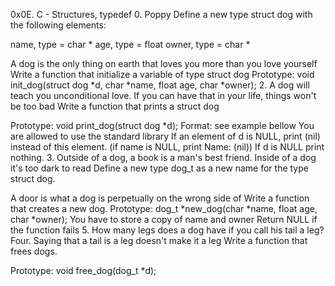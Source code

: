 0x0E. C - Structures, typedef 0. Poppy Define a new type struct dog with the following elements:

name, type = char * age, type = float owner, type = char *

A dog is the only thing on earth that loves you more than you love yourself Write a function that initialize a variable of type struct dog
Prototype: void init_dog(struct dog *d, char *name, float age, char *owner); 2. A dog will teach you unconditional love. If you can have that in your life, things won't be too bad Write a function that prints a struct dog

Prototype: void print_dog(struct dog *d); Format: see example bellow You are allowed to use the standard library If an element of d is NULL, print (nil) instead of this element. (if name is NULL, print Name: (nil)) If d is NULL print nothing. 3. Outside of a dog, a book is a man's best friend. Inside of a dog it's too dark to read Define a new type dog_t as a new name for the type struct dog.

A door is what a dog is perpetually on the wrong side of Write a function that creates a new dog.
Prototype: dog_t *new_dog(char *name, float age, char *owner); You have to store a copy of name and owner Return NULL if the function fails 5. How many legs does a dog have if you call his tail a leg? Four. Saying that a tail is a leg doesn't make it a leg Write a function that frees dogs.

Prototype: void free_dog(dog_t *d);
